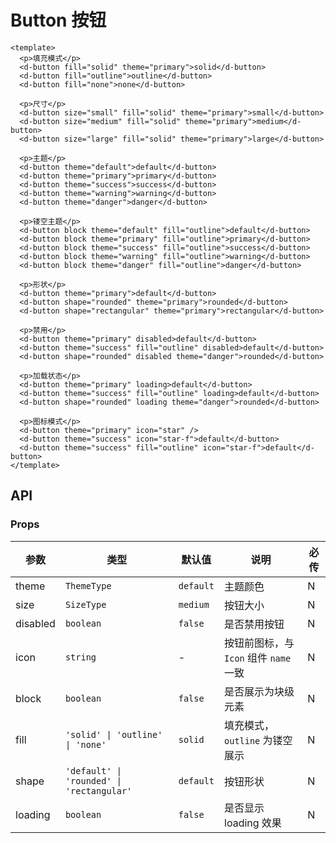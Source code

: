# Button 按钮

```vue playground=MButton height=600
<template>
  <p>填充模式</p>
  <d-button fill="solid" theme="primary">solid</d-button>
  <d-button fill="outline">outline</d-button>
  <d-button fill="none">none</d-button>

  <p>尺寸</p>
  <d-button size="small" fill="solid" theme="primary">small</d-button>
  <d-button size="medium" fill="solid" theme="primary">medium</d-button>
  <d-button size="large" fill="solid" theme="primary">large</d-button>

  <p>主题</p>
  <d-button theme="default">default</d-button>
  <d-button theme="primary">primary</d-button>
  <d-button theme="success">success</d-button>
  <d-button theme="warning">warning</d-button>
  <d-button theme="danger">danger</d-button>

  <p>镂空主题</p>
  <d-button block theme="default" fill="outline">default</d-button>
  <d-button block theme="primary" fill="outline">primary</d-button>
  <d-button block theme="success" fill="outline">success</d-button>
  <d-button block theme="warning" fill="outline">warning</d-button>
  <d-button block theme="danger" fill="outline">danger</d-button>

  <p>形状</p>
  <d-button theme="primary">default</d-button>
  <d-button shape="rounded" theme="primary">rounded</d-button>
  <d-button shape="rectangular" theme="primary">rectangular</d-button>

  <p>禁用</p>
  <d-button theme="primary" disabled>default</d-button>
  <d-button theme="success" fill="outline" disabled>default</d-button>
  <d-button shape="rounded" disabled theme="danger">rounded</d-button>

  <p>加载状态</p>
  <d-button theme="primary" loading>default</d-button>
  <d-button theme="success" fill="outline" loading>default</d-button>
  <d-button shape="rounded" loading theme="danger">rounded</d-button>

  <p>图标模式</p>
  <d-button theme="primary" icon="star" />
  <d-button theme="success" icon="star-f">default</d-button>
  <d-button theme="success" fill="outline" icon="star-f">default</d-button>
</template>
```

## API

### Props

| 参数     | 类型                                      | 默认值    | 说明                                   | 必传 |
| -------- | ----------------------------------------- | --------- | -------------------------------------- | ---- |
| theme    | `ThemeType`                               | `default` | 主题颜色                               | N    |
| size     | `SizeType`                                | `medium`  | 按钮大小                               | N    |
| disabled | `boolean`                                 | `false`   | 是否禁用按钮                           | N    |
| icon     | `string`                                  | -         | 按钮前图标，与 `Icon` 组件 `name` 一致 | N    |
| block    | `boolean`                                 | `false`   | 是否展示为块级元素                     | N    |
| fill     | `'solid' \| 'outline' \| 'none'`          | `solid`   | 填充模式，`outline` 为镂空展示         | N    |
| shape    | `'default' \| 'rounded' \| 'rectangular'` | `default` | 按钮形状                               | N    |
| loading  | `boolean`                                 | `false`   | 是否显示 loading 效果                  | N    |
